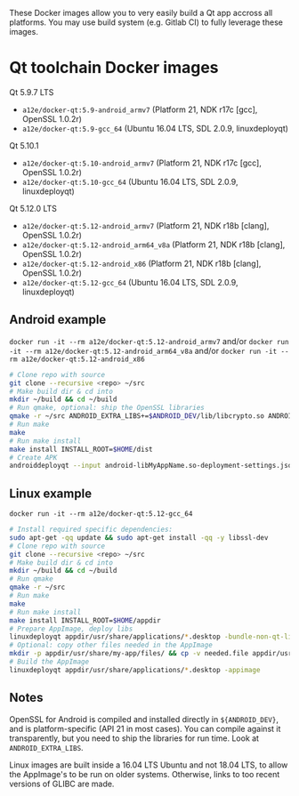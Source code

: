 These Docker images allow you to very easily build a Qt app accross all platforms. You may use build system (e.g. Gitlab CI) to fully leverage these images.

Qt toolchain Docker images
==========================

Qt 5.9.7 LTS
* `a12e/docker-qt:5.9-android_armv7` (Platform 21, NDK r17c [gcc], OpenSSL 1.0.2r)
* `a12e/docker-qt:5.9-gcc_64` (Ubuntu 16.04 LTS, SDL 2.0.9, linuxdeployqt)

Qt 5.10.1
* `a12e/docker-qt:5.10-android_armv7` (Platform 21, NDK r17c [gcc], OpenSSL 1.0.2r)
* `a12e/docker-qt:5.10-gcc_64` (Ubuntu 16.04 LTS, SDL 2.0.9, linuxdeployqt)

Qt 5.12.0 LTS
* `a12e/docker-qt:5.12-android_armv7` (Platform 21, NDK r18b [clang], OpenSSL 1.0.2r)
* `a12e/docker-qt:5.12-android_arm64_v8a` (Platform 21, NDK r18b [clang], OpenSSL 1.0.2r)
* `a12e/docker-qt:5.12-android_x86` (Platform 21, NDK r18b [clang], OpenSSL 1.0.2r)
* `a12e/docker-qt:5.12-gcc_64` (Ubuntu 16.04 LTS, SDL 2.0.9, linuxdeployqt)

Android example
---------------

`docker run -it --rm a12e/docker-qt:5.12-android_armv7`
and/or 
`docker run -it --rm a12e/docker-qt:5.12-android_arm64_v8a`
and/or 
`docker run -it --rm a12e/docker-qt:5.12-android_x86`

```sh
# Clone repo with source
git clone --recursive <repo> ~/src
# Make build dir & cd into
mkdir ~/build && cd ~/build
# Run qmake, optional: ship the OpenSSL libraries
qmake -r ~/src ANDROID_EXTRA_LIBS+=$ANDROID_DEV/lib/libcrypto.so ANDROID_EXTRA_LIBS+=$ANDROID_DEV/lib/libssl.so
# Run make
make
# Run make install 
make install INSTALL_ROOT=$HOME/dist
# Create APK
androiddeployqt --input android-libMyAppName.so-deployment-settings.json --output dist/ --android-platform $SDK_PLATFORM --deployment bundled --gradle --release
```

Linux example
-------------

`docker run -it --rm a12e/docker-qt:5.12-gcc_64`

```sh
# Install required specific dependencies:
sudo apt-get -qq update && sudo apt-get install -qq -y libssl-dev
# Clone repo with source
git clone --recursive <repo> ~/src
# Make build dir & cd into
mkdir ~/build && cd ~/build
# Run qmake
qmake -r ~/src
# Run make
make
# Run make install 
make install INSTALL_ROOT=$HOME/appdir
# Prepare AppImage, deploy libs
linuxdeployqt appdir/usr/share/applications/*.desktop -bundle-non-qt-libs -qmldir=~/src/resources/ -extra-plugins=iconengines
# Optional: copy other files needed in the AppImage
mkdir -p appdir/usr/share/my-app/files/ && cp -v needed.file appdir/usr/share/my-app/files/
# Build the AppImage
linuxdeployqt appdir/usr/share/applications/*.desktop -appimage
```

Notes
-----

OpenSSL for Android is compiled and installed directly in `${ANDROID_DEV}`, and is platform-specific (API 21 in most cases). You can compile against it transparently, but you need to ship the libraries for run time. Look at `ANDROID_EXTRA_LIBS`.

Linux images are built inside a 16.04 LTS Ubuntu and not 18.04 LTS, to allow the AppImage's to be run on older systems. Otherwise, links to too recent versions of GLIBC are made.
